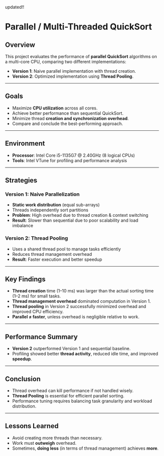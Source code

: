 updated!!
# Parallel / Multi-Threaded QuickSort

## Overview

This project evaluates the performance of **parallel QuickSort** algorithms on a multi-core CPU, comparing two different implementations:

- **Version 1**: Naive parallel implementation with thread creation.
- **Version 2**: Optimized implementation using **Thread Pooling**.

---

## Goals

- Maximize **CPU utilization** across all cores.
- Achieve better performance than sequential QuickSort.
- Minimize thread **creation and synchronization overhead**.
- Compare and conclude the best-performing approach.

---

## Environment

- **Processor**: Intel Core i5-1135G7 @ 2.40GHz (8 logical CPUs)
- **Tools**: Intel VTune for profiling and performance analysis

---

## Strategies

### Version 1: Naive Parallelization

- **Static work distribution** (equal sub-arrays)
- Threads independently sort partitions
- **Problem**: High overhead due to thread creation & context switching
- **Result**: Slower than sequential due to poor scalability and load imbalance

### Version 2: Thread Pooling

- Uses a shared thread pool to manage tasks efficiently
- Reduces thread management overhead
- **Result**: Faster execution and better speedup

---

## Key Findings

- **Thread creation** time (1–10 ms) was larger than the actual sorting time (1–2 ms) for small tasks.
- **Thread management overhead** dominated computation in Version 1.
- **Thread pooling** in Version 2 successfully minimized overhead and improved CPU efficiency.
- **Parallel ≠ faster**, unless overhead is negligible relative to work.

---

## Performance Summary

- **Version 2** outperformed Version 1 and sequential baseline.
- Profiling showed better **thread activity**, reduced idle time, and improved **speedup**.

---

## Conclusion

- Thread overhead can kill performance if not handled wisely.
- **Thread Pooling** is essential for efficient parallel sorting.
- Performance tuning requires balancing task granularity and workload distribution.

---

## Lessons Learned

- Avoid creating more threads than necessary.
- Work must **outweigh** overhead.
- Sometimes, **doing less** (in terms of thread management) achieves **more**.

